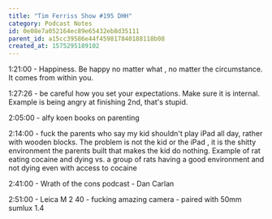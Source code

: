 ```yaml
---
title: "Tim Ferriss Show #195 DHH"
category: Podcast Notes
id: 0e08e7a052164ec89e65432eb8d35111
parent_id: a15cc39586e44f459817840188118b08
created_at: 1575295189102
---
```


1:21:00 - Happiness. Be happy no matter what , no matter the circumstance. It comes from within you.

1:27:26 - be careful how you set your expectations. Make sure it is internal. Example is being angry at finishing 2nd, that's stupid.

2:05:00 - alfy koen books on parenting

2:14:00 - fuck the parents who say my kid shouldn't play iPad all day, rather with wooden blocks. The problem is not the kid or the iPad , it is the shitty environment the parents built that makes the kid do nothing. Example of rat eating cocaine and dying vs. a group of rats having a good environment and not dying even with access to cocaine

2:41:00 - Wrath of the cons podcast - Dan Carlan

2:51:00 - Leica M 2 40 - fucking amazing camera - paired with 50mm sumlux 1.4
    